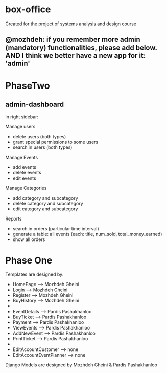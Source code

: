 # box-office
Created for the project of systems analysis and design course

@mozhdeh: if you remember more admin (mandatory) functionalities, please add below.
AND I think we better have a new app for it: 'admin'
------------------------------------------------------------------------------------

PhaseTwo
===============
admin-dashboard
--------------
in right sidebar:

Manage users
* delete users (both types)
* grant special permissions to some users
* search in users (both types)

Manage Events
* add events
* delete events
* edit events

Manage Categories
* add category and subcategory
* delete category and subcategory
* edit category and subcategory

Reports
* search in orders (particular time interval)
* generate a table: all events (each: title, num_sold, total_money_earned)
* show all orders

Phase One
===============
Templates are designed by:
* HomePage    --> Mozhdeh Gheini
* Login       --> Mozhdeh Gheini
* Register    --> Mozhdeh Gheini
* BuyHistory  --> Mozhdeh Gheini
* 
* EventDetails  --> Pardis Pashakhanloo
* BuyTicket     --> Pardis Pashakhanloo
* Payment       --> Pardis Pashakhanloo
* ViewEvents    --> Pardis Pashakhanloo
* AddNewEvent   --> Pardis Pashakhanloo
* PrintTicket	--> Pardis Pashakhanloo
* 
* EditAccountCustomer --> none
* EditAccountEventPlanner --> none

Django Models are designed by Mozhdeh Gheini & Pardis Pashakhanloo

